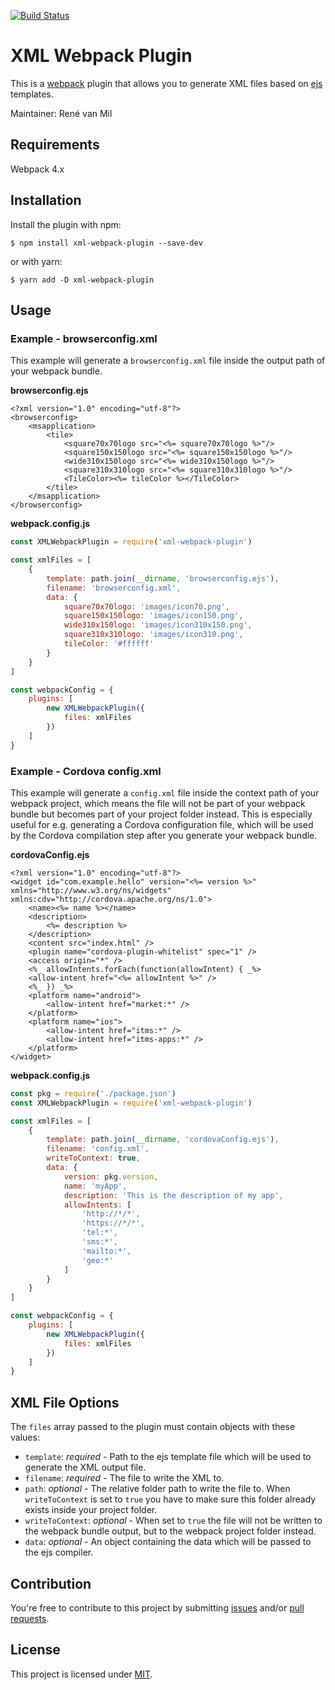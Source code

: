 [![Build Status](https://travis-ci.org/rvanmil/xml-webpack-plugin.svg?branch=master)](https://travis-ci.org/rvanmil/xml-webpack-plugin)

# XML Webpack Plugin

This is a [webpack](https://webpack.js.org) plugin that allows you to generate XML files based on [ejs](http://ejs.co) templates.

Maintainer: René van Mil


## Requirements

Webpack 4.x


## Installation

Install the plugin with npm:
```shell
$ npm install xml-webpack-plugin --save-dev
```

or with yarn:
```shell
$ yarn add -D xml-webpack-plugin
```


## Usage


### Example - browserconfig.xml

This example will generate a `browserconfig.xml` file inside the output path of your webpack bundle.

__browserconfig.ejs__

```text
<?xml version="1.0" encoding="utf-8"?>
<browserconfig>
    <msapplication>
        <tile>
            <square70x70logo src="<%= square70x70logo %>"/>
            <square150x150logo src="<%= square150x150logo %>"/>
            <wide310x150logo src="<%= wide310x150logo %>"/>
            <square310x310logo src="<%= square310x310logo %>"/>
            <TileColor><%= tileColor %></TileColor>
        </tile>
    </msapplication>
</browserconfig>
```


__webpack.config.js__

```javascript
const XMLWebpackPlugin = require('xml-webpack-plugin')

const xmlFiles = [
    {
        template: path.join(__dirname, 'browserconfig.ejs'),
        filename: 'browserconfig.xml',
        data: {
            square70x70logo: 'images/icon70.png',
            square150x150logo: 'images/icon150.png',
            wide310x150logo: 'images/icon310x150.png',
            square310x310logo: 'images/icon310.png',
            tileColor: '#ffffff'
        }
    }
]

const webpackConfig = {
    plugins: [
        new XMLWebpackPlugin({
            files: xmlFiles
        })
    ]
}
```


### Example - Cordova config.xml

This example will generate a `config.xml` file inside the context path of your webpack project, which means the file will not be part of your webpack bundle but becomes part of your project folder instead. This is especially useful for e.g. generating a Cordova configuration file, which will be used by the Cordova compilation step after you generate your webpack bundle.


__cordovaConfig.ejs__

```text
<?xml version="1.0" encoding="utf-8"?>
<widget id="com.example.hello" version="<%= version %>" xmlns="http://www.w3.org/ns/widgets" xmlns:cdv="http://cordova.apache.org/ns/1.0">
    <name><%= name %></name>
    <description>
        <%= description %>
    </description>
    <content src="index.html" />
    <plugin name="cordova-plugin-whitelist" spec="1" />
    <access origin="*" />
    <%_ allowIntents.forEach(function(allowIntent) { _%>
    <allow-intent href="<%= allowIntent %>" />
    <%_ }) _%>
    <platform name="android">
        <allow-intent href="market:*" />
    </platform>
    <platform name="ios">
        <allow-intent href="itms:*" />
        <allow-intent href="itms-apps:*" />
    </platform>
</widget>
```


__webpack.config.js__

```javascript
const pkg = require('./package.json')
const XMLWebpackPlugin = require('xml-webpack-plugin')

const xmlFiles = [
    {
        template: path.join(__dirname, 'cordovaConfig.ejs'),
        filename: 'config.xml',
        writeToContext: true,
        data: {
            version: pkg.version,
            name: 'myApp',
            description: 'This is the description of my app',
            allowIntents: [
                'http://*/*',
                'https://*/*',
                'tel:*',
                'sms:*',
                'mailto:*',
                'geo:*'
            ]
        }
    }
]

const webpackConfig = {
    plugins: [
        new XMLWebpackPlugin({
            files: xmlFiles
        })
    ]
}
```


## XML File Options

The `files` array passed to the plugin must contain objects with these values:


- `template`: *required* - Path to the ejs template file which will be used to generate the XML output file.
- `filename`: *required* - The file to write the XML to.
- `path`: *optional* - The relative folder path to write the file to. When `writeToContext` is set to `true` you have to make sure this folder already exists inside your project folder.
- `writeToContext`: *optional* - When set to `true` the file will not be written to the webpack bundle output, but to the webpack project folder instead.
- `data`: *optional* - An object containing the data which will be passed to the ejs compiler.


## Contribution

You're free to contribute to this project by submitting [issues](https://github.com/rvanmil/xml-webpack-plugin/issues) and/or [pull requests](https://github.com/rvanmil/xml-webpack-plugin/pulls).


## License

This project is licensed under [MIT](https://github.com/rvanmil/xml-webpack-plugin/blob/master/LICENSE).
